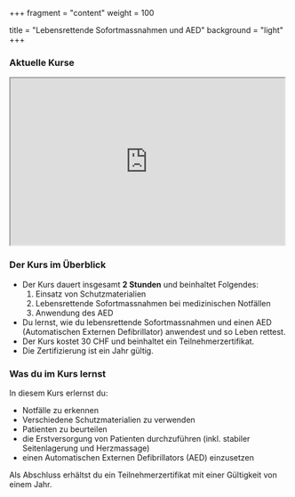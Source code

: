 +++
fragment = "content"
weight = 100

title = "Lebensrettende Sofortmassnahmen und AED"
background = "light"
+++

### Aktuelle Kurse
<iframe src="https://app.cituro.com/booking/4349650?presetService=11eba40dcbeb2f959c1b85b0407cc527" width="98%" height="300"></iframe>

### Der Kurs im Überblick

- Der Kurs dauert insgesamt **2 Stunden** und beinhaltet Folgendes:
  1. Einsatz von Schutzmaterialien
  2. Lebensrettende Sofortmassnahmen bei medizinischen Notfällen
  3. Anwendung des AED
- Du lernst, wie du lebensrettende Sofortmassnahmen und einen AED (Automatischen Externen Defibrillator) anwendest und so Leben rettest.
- Der Kurs kostet 30 CHF und beinhaltet ein Teilnehmerzertifikat.
- Die Zertifizierung ist ein Jahr gültig.

### Was du im Kurs lernst

In diesem Kurs erlernst du:

- Notfälle zu erkennen
- Verschiedene Schutzmaterialien zu verwenden
- Patienten zu beurteilen
- die Erstversorgung von Patienten durchzuführen (inkl. stabiler Seitenlagerung und Herzmassage)
- einen Automatischen Externen Defibrillators (AED) einzusetzen

Als Abschluss erhältst du ein Teilnehmerzertifikat mit einer Gültigkeit von einem Jahr.